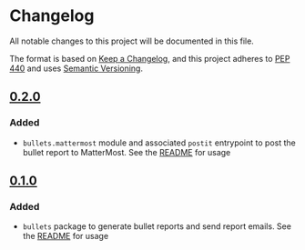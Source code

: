 # Changelog

All notable changes to this project will be documented in this file.

The format is based on [Keep a Changelog](https://keepachangelog.com/en/1.0.0/),
and this project adheres to [PEP 440](https://www.python.org/dev/peps/pep-0440/) 
and uses [Semantic Versioning](https://semver.org/spec/v2.0.0.html).

## [0.2.0](https://github.com/ASFHyP3/bullets/compare/v0.1.0...v0.2.0)

### Added
* `bullets.mattermost` module and associated `postit` entrypoint to post the
  bullet report to MatterMost. See the [README](README.md) for usage


## [0.1.0](https://github.com/ASFHyP3/bullets/compare/v0.0.0...v0.1.0)

### Added
* `bullets` package to generate bullet reports and send report emails. 
  See the [README](README.md) for usage
